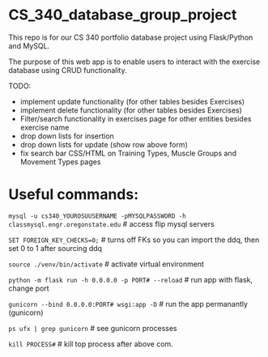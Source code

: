 # CS_340_database_group_project
This repo is for our CS 340 portfolio database project using Flask/Python and MySQL.

The purpose of this web app is to enable users to interact with the exercise database using CRUD functionality.

TODO:
- implement update functionality (for other tables besides Exercises)
- implement delete functionality (for other tables besides Exercises)
- Filter/search functionality in exercises page for other entities besides exercise name
- drop down lists for insertion
- drop down lists for update (show row above form)
- fix search bar CSS/HTML on Training Types, Muscle Groups and Movement Types pages


# Useful commands:

`mysql -u cs340_YOUROSUUSERNAME -pMYSQLPASSWORD -h classmysql.engr.oregonstate.edu`
                                                      # access flip mysql servers

`SET FOREIGN_KEY_CHECKS=0;`                            # turns off FKs so you can import the ddq, then set 0 to 1 after sourcing ddq
                                                    
`source ./venv/bin/activate`                          # activate virtual environment

`python -m flask run -h 0.0.0.0 -p PORT# --reload`    # run app with flask, change port

`gunicorn --bind 0.0.0.0:PORT# wsgi:app -D`           # run the app permanantly (gunicorn)

`ps ufx | grep gunicorn`                              # see gunicorn processes

`kill PROCESS#`                                       # kill top process after above com.
